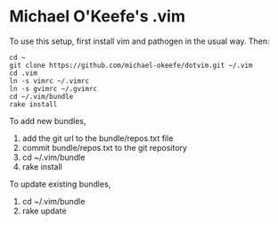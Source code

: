 # Michael O'Keefe's .vim

To use this setup, first install vim and pathogen in the usual way. Then:

    cd ~
    git clone https://github.com/michael-okeefe/dotvim.git ~/.vim
    cd .vim
    ln -s vimrc ~/.vimrc
    ln -s gvimrc ~/.gvimrc
    cd ~/.vim/bundle
    rake install
    
To add new bundles,

1. add the git url to the bundle/repos.txt file
2. commit bundle/repos.txt to the git repository
3. cd ~/.vim/bundle
4. rake install

To update existing bundles,

1. cd ~/.vim/bundle
2. rake update
 
